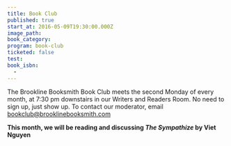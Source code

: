 ```yaml
---
title: Book Club
published: true
start_at: 2016-05-09T19:30:00.000Z
image_path:
book_category:
program: book-club
ticketed: false
test:
book_isbn:
  -
---
```



The Brookline Booksmith Book Club meets the second Monday of every month, at 7:30 pm downstairs in our Writers and Readers Room. No need to sign up, just show up. To contact our moderator, email bookclub@brooklinebooksmith.com

**This month, we will be reading and discussing&nbsp;*The Sympathize* by Viet Nguyen**
